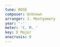 ```yaml
---
tune: ROSE
composer: Unknown
arranger: J. Montgomery
year: '-'
meter: 'C. M. '
key: D Major
anacrusis: 0
---
```

